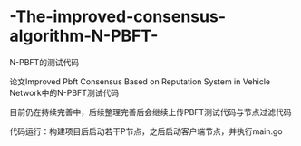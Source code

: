 # -The-improved-consensus-algorithm-N-PBFT-
N-PBFT的测试代码

论文Improved Pbft Consensus Based on Reputation
System in Vehicle Network中的N-PBFT测试代码

目前仍在持续完善中，后续整理完善后会继续上传PBFT测试代码与节点过滤代码

代码运行：构建项目后启动若干P节点，之后启动客户端节点，并执行main.go
